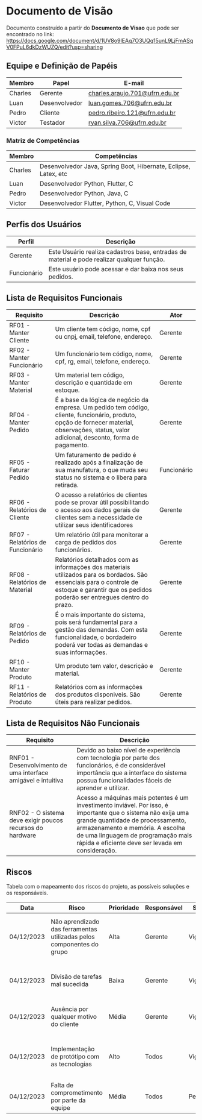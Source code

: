 ﻿# Documento de Visão

Documento construído a partir do **Documento de Visao** que pode ser encontrado no link: https://docs.google.com/document/d/1UV8o9IEAq7O3UQq15unL9LjFmASqV0FPuL6dkDzWUZQ/edit?usp=sharing

## Equipe e Definição de Papéis


Membro     |     Papel   |   E-mail   |
---------  | ----------- | ---------- |
Charles    | Gerente     | charles.araujo.701@ufrn.edu.br |
Luan       | Desenvolvedor| luan.gomes.706@ufrn.edu.br |
Pedro      | Cliente      | pedro.ribeiro.121@ufrn.edu.br |
Victor     | Testador     | ryan.silva.706@ufrn.edu.br |


### Matriz de Competências

Membro     | Competências |
---------  | ----------- |
Charles |Desenvolvedor Java, Spring Boot, Hibernate, Eclipse, Latex, etc |
Luan | Desenvolvedor Python, Flutter, C |
Pedro | Desenvolvedor Python, Java, C |
Victor | Desenvolvedor Flutter, Python, C, Visual Code |

## Perfis dos Usuários

Perfil                                 | Descrição   |
---------                              | ----------- |
Gerente                                | Este Usuário realiza cadastros base, entradas de material e pode realizar qualquer função.
Funcionário                            | Este usuário pode acessar e dar baixa nos seus pedidos.

## Lista de Requisitos Funcionais

Requisito                                 | Descrição   | Ator |
---------                                 | ----------- | ---------- |
RF01 - Manter Cliente | Um cliente tem código, nome, cpf ou cnpj, email, telefone, endereço. | Gerente |
RF02 - Manter Funcionário | Um funcionário tem código, nome, cpf, rg, email, telefone, endereço. | Gerente |
RF03 - Manter Material | Um material tem código, descrição e quantidade em estoque. | Gerente |
RF04 - Manter Pedido | É a base da lógica de negócio da empresa. Um pedido tem código, cliente, funcionário, produto, opção de fornecer material, observações, status, valor adicional, desconto, forma de pagamento. | Gerente |
RF05 - Faturar Pedido | Um faturamento de pedido é realizado após a finalização de sua manufatura, o que muda seu status no sistema e o libera para retirada. | Funcionário |
RF06 - Relatórios de Cliente | O acesso a relatórios de clientes pode se provar útil possibilitando o acesso aos dados gerais de clientes sem a necessidade de utilizar seus identificadores | Gerente |
RF07 - Relatórios de Funcionário | Um relatório útil para monitorar a carga de pedidos dos funcionários. | Gerente |
RF08 - Relatórios de Material | Relatórios detalhados com as informações dos materiais utilizados para os bordados. São essenciais para o controle de estoque e garantir que os pedidos poderão ser entregues dentro do prazo. | Gerente |
RF09 - Relatórios de Pedido | É o mais importante do sistema, pois será fundamental para a gestão das demandas. Com esta funcionalidade, o bordadeiro poderá ver todas as demandas e suas informações. | Gerente |
RF10 - Manter Produto | Um produto tem valor, descrição e material. | Gerente |
RF11 - Relatórios de Produto | Relatórios com as informações dos produtos disponiveis. São úteis para realizar pedidos. | Gerente |

## Lista de Requisitos Não Funcionais

Requisito                                 | Descrição   |
---------                                 | ----------- |
RNF01 - Desenvolvimento de uma interface amigável e intuitiva | Devido ao baixo nível de experiência com tecnologia por parte dos funcionários, é de considerável importância que a interface do sistema possua funcionalidades fáceis de aprender e utilizar. |
RNF02 - O sistema deve exigir poucos recursos do hardware | Acesso a máquinas mais potentes é um investimento inviável. Por isso, é importante que o sistema não exija uma grande quantidade de processamento, armazenamento e memória. A escolha de uma linguagem de programação mais rápida e eficiente deve ser levada em consideração. |

## Riscos

Tabela com o mapeamento dos riscos do projeto, as possíveis soluções e os responsáveis.

Data | Risco | Prioridade | Responsável | Status | Providência/Solução |
------ | ------ | ------ | ------ | ------ | ------ |
04/12/2023 | Não aprendizado das ferramentas utilizadas pelos componentes do grupo | Alta | Gerente | Vigente | Reforçar estudos sobre as ferramentas e aulas com a integrante que conhece a ferramenta |
04/12/2023 | Divisão de tarefas mal sucedida | Baixa | Gerente | Vigente | Acompanhar de perto o desenvolvimento de cada membro da equipe |
| 04/12/2023 | Ausência por qualquer motivo do cliente | Média | Gerente | Vigente | Planejar o cronograma tendo em base a agenda do cliente |
| 04/12/2023 | Implementação de protótipo com as tecnologias | Alto | Todos | Vigente | Encontrar tutorial com a maioria da tecnologia e implementar um caso base do sistema. |
| 04/12/2023 | Falta de comprometimento por parte da equipe | Média | Todos | Pendente | Realocação e simplificação de tarefas |

